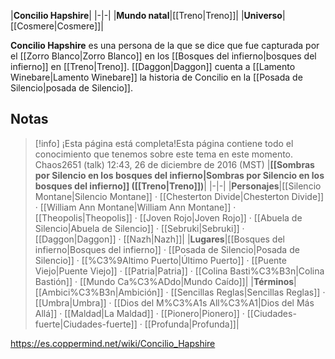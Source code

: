 

|**Concilio Hapshire**|
|-|-|
|**Mundo natal**|[[Treno\|Treno]]|
|**Universo**|[[Cosmere\|Cosmere]]|

**Concilio Hapshire** es una persona de la que se dice que fue capturada por el [[Zorro Blanco\|Zorro Blanco]] en los [[Bosques del infierno\|bosques del infierno]] en [[Treno\|Treno]].
[[Daggon\|Daggon]] cuenta a [[Lamento Winebare\|Lamento Winebare]] la historia de Concilio en la [[Posada de Silencio\|posada de Silencio]].

## Notas

> [!info] ¡Esta página está completa!Esta página contiene todo el conocimiento que tenemos sobre este tema en este momento.
Chaos2651 (talk) 12:43, 26 de diciembre de 2016 (MST)
|**[[Sombras por Silencio en los bosques del infierno\|Sombras por Silencio en los bosques del infierno]] ([[Treno\|Treno]])**|
|-|-|
|**Personajes**|[[Silencio Montane\|Silencio Montane]] · [[Chesterton Divide\|Chesterton Divide]] · [[William Ann Montane\|William Ann Montane]] · [[Theopolis\|Theopolis]] · [[Joven Rojo\|Joven Rojo]] · [[Abuela de Silencio\|Abuela de Silencio]] · [[Sebruki\|Sebruki]] · [[Daggon\|Daggon]] · [[Nazh\|Nazh]]|
|**Lugares**|[[Bosques del infierno\|Bosques del infierno]] · [[Posada de Silencio\|Posada de Silencio]] · [[%C3%9Altimo Puerto\|Último Puerto]] · [[Puente Viejo\|Puente Viejo]] · [[Patria\|Patria]] · [[Colina Basti%C3%B3n\|Colina Bastión]] · [[Mundo Ca%C3%ADdo\|Mundo Caído]]|
|**Términos**|[[Ambici%C3%B3n\|Ambición]] · [[Sencillas Reglas\|Sencillas Reglas]] · [[Umbra\|Umbra]] · [[Dios del M%C3%A1s All%C3%A1\|Dios del Más Allá]] · [[Maldad\|La Maldad]] · [[Pionero\|Pionero]] · [[Ciudades-fuerte\|Ciudades-fuerte]] · [[Profunda\|Profunda]]|



https://es.coppermind.net/wiki/Concilio_Hapshire